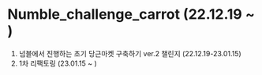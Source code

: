 # Numble_challenge_carrot (22.12.19 ~ )

1. 넘블에서 진행하는 초기 당근마켓 구축하기 ver.2 챌린지 (22.12.19-23.01.15)
2. 1차 리팩토링 (23.01.15 ~ )
